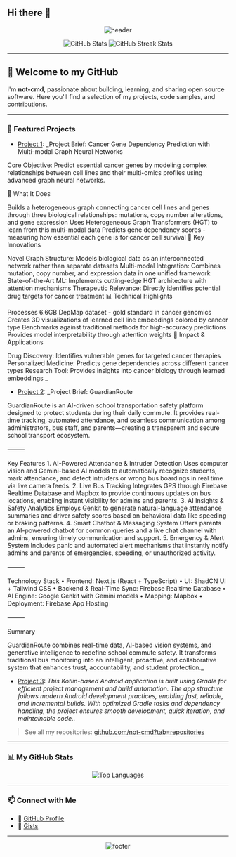 ## Hi there 👋

<!-- Profile Banner -->
<p align="center">
  <img src="https://capsule-render.vercel.app/api?type=waving&color=gradient&height=180&section=header&text=Hi,%20I'm%20not-cmd!&fontSize=40&animation=twinkling" alt="header" />
</p>

<p align="center">
  <img src="https://github-readme-stats.vercel.app/api?username=not-cmd&show_icons=true&theme=radical" alt="GitHub Stats"/>
  <img src="https://github-readme-streak-stats.herokuapp.com/?user=not-cmd&theme=radical" alt="GitHub Streak Stats"/>
</p>

---

## 👋 Welcome to my GitHub

I'm **not-cmd**, passionate about building, learning, and sharing open source software. Here you'll find a selection of my projects, code samples, and contributions.

---

### 🚀 Featured Projects

<!-- Replace these with your actual project names and descriptions -->
- [Project 1](https://github.com/not-cmd/Cancer-Gene-Dependency): _Project Brief: Cancer Gene Dependency Prediction with Multi-modal Graph Neural Networks

Core Objective: Predict essential cancer genes by modeling complex relationships between cell lines and their multi-omics profiles using advanced graph neural networks.

🧬 What It Does

Builds a heterogeneous graph connecting cancer cell lines and genes through three biological relationships: mutations, copy number alterations, and gene expression
Uses Heterogeneous Graph Transformers (HGT) to learn from this multi-modal data
Predicts gene dependency scores - measuring how essential each gene is for cancer cell survival
🔑 Key Innovations

Novel Graph Structure: Models biological data as an interconnected network rather than separate datasets
Multi-modal Integration: Combines mutation, copy number, and expression data in one unified framework
State-of-the-Art ML: Implements cutting-edge HGT architecture with attention mechanisms
Therapeutic Relevance: Directly identifies potential drug targets for cancer treatment
📊 Technical Highlights

Processes 6.6GB DepMap dataset - gold standard in cancer genomics
Creates 3D visualizations of learned cell line embeddings colored by cancer type
Benchmarks against traditional methods for high-accuracy predictions
Provides model interpretability through attention weights
🎯 Impact & Applications

Drug Discovery: Identifies vulnerable genes for targeted cancer therapies
Personalized Medicine: Predicts gene dependencies across different cancer types
Research Tool: Provides insights into cancer biology through learned embeddings
_
- [Project 2](https://github.com/not-cmd/busface): _Project Brief: GuardianRoute

GuardianRoute is an AI-driven school transportation safety platform designed to protect students during their daily commute. It provides real-time tracking, automated attendance, and seamless communication among administrators, bus staff, and parents—creating a transparent and secure school transport ecosystem.

⸻

Key Features
	1.	AI-Powered Attendance & Intruder Detection
Uses computer vision and Gemini-based AI models to automatically recognize students, mark attendance, and detect intruders or wrong bus boardings in real time via live camera feeds.
	2.	Live Bus Tracking
Integrates GPS through Firebase Realtime Database and Mapbox to provide continuous updates on bus locations, enabling instant visibility for admins and parents.
	3.	AI Insights & Safety Analytics
Employs Genkit to generate natural-language attendance summaries and driver safety scores based on behavioral data like speeding or braking patterns.
	4.	Smart Chatbot & Messaging System
Offers parents an AI-powered chatbot for common queries and a live chat channel with admins, ensuring timely communication and support.
	5.	Emergency & Alert System
Includes panic and automated alert mechanisms that instantly notify admins and parents of emergencies, speeding, or unauthorized activity.

⸻

Technology Stack
	•	Frontend: Next.js (React + TypeScript)
	•	UI: ShadCN UI + Tailwind CSS
	•	Backend & Real-Time Sync: Firebase Realtime Database
	•	AI Engine: Google Genkit with Gemini models
	•	Mapping: Mapbox
	•	Deployment: Firebase App Hosting

⸻

Summary

GuardianRoute combines real-time data, AI-based vision systems, and generative intelligence to redefine school commute safety. It transforms traditional bus monitoring into an intelligent, proactive, and collaborative system that enhances trust, accountability, and student protection._

- [Project 3](https://github.com/not-cmd/ExpenseTracker): _This Kotlin-based Android application is built using Gradle for efficient project management and build automation. The app structure follows modern Android development practices, enabling fast, reliable, and incremental builds. With optimized Gradle tasks and dependency handling, the project ensures smooth development, quick iteration, and maintainable code.._

> See all my repositories: [github.com/not-cmd?tab=repositories](https://github.com/not-cmd?tab=repositories)

---

### 📊 My GitHub Stats

<p align="center">
  <img src="https://github-readme-stats.vercel.app/api/top-langs/?username=not-cmd&layout=compact&theme=radical" alt="Top Languages"/>
</p>

---

### 📫 Connect with Me

- 🔗 [GitHub Profile](https://github.com/not-cmd)
- 📝 [Gists](https://gist.github.com/not-cmd)

---

<p align="center">
  <img src="https://capsule-render.vercel.app/api?type=waving&color=gradient&height=120&section=footer" alt="footer" />
</p>
